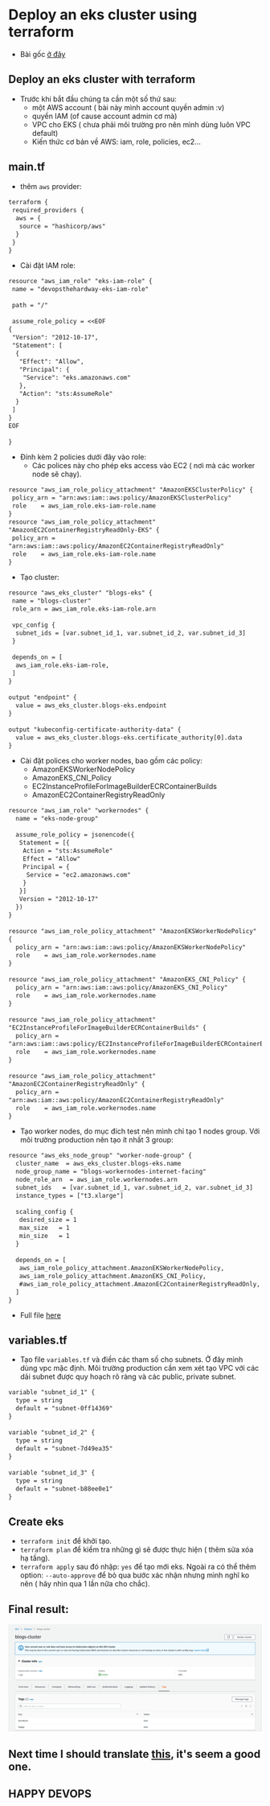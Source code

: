 # Deploy an eks cluster using terraform

- Bài gốc [ở đây](https://www.techtarget.com/searchcloudcomputing/tutorial/How-to-deploy-an-EKS-cluster-using-Terraform)

## Deploy an eks cluster with terraform

- Trước khi bắt đầu chúng ta cần một số thứ sau:
  - một AWS account ( bài này mình account quyền admin :v)
  - quyền IAM (of cause account admin cơ mà)
  - VPC cho EKS ( chưa phải môi trường pro nên mình dùng luôn VPC default)
  - Kiến thức cơ bản về AWS: iam, role, policies, ec2...

## main.tf

- thêm `aws` provider:

```linenums="1"
terraform {
 required_providers {
  aws = {
   source = "hashicorp/aws"
  }
 }
}
```

- Cài đặt IAM role:

```linenums="1"
resource "aws_iam_role" "eks-iam-role" {
 name = "devopsthehardway-eks-iam-role"

 path = "/"

 assume_role_policy = <<EOF
{
 "Version": "2012-10-17",
 "Statement": [
  {
   "Effect": "Allow",
   "Principal": {
    "Service": "eks.amazonaws.com"
   },
   "Action": "sts:AssumeRole"
  }
 ]
}
EOF

}
```

- Đính kèm 2 policies dưới đây vào role:
  - Các polices này cho phép eks access vào EC2 ( nơi mà các worker node sẽ chạy).

```linenums="1"
resource "aws_iam_role_policy_attachment" "AmazonEKSClusterPolicy" {
 policy_arn = "arn:aws:iam::aws:policy/AmazonEKSClusterPolicy"
 role    = aws_iam_role.eks-iam-role.name
}
resource "aws_iam_role_policy_attachment" "AmazonEC2ContainerRegistryReadOnly-EKS" {
 policy_arn = "arn:aws:iam::aws:policy/AmazonEC2ContainerRegistryReadOnly"
 role    = aws_iam_role.eks-iam-role.name
}
```

- Tạo cluster:

```linenums="1"
resource "aws_eks_cluster" "blogs-eks" {
 name = "blogs-cluster"
 role_arn = aws_iam_role.eks-iam-role.arn

 vpc_config {
  subnet_ids = [var.subnet_id_1, var.subnet_id_2, var.subnet_id_3]
 }

 depends_on = [
  aws_iam_role.eks-iam-role,
 ]
}

output "endpoint" {
  value = aws_eks_cluster.blogs-eks.endpoint
}

output "kubeconfig-certificate-authority-data" {
  value = aws_eks_cluster.blogs-eks.certificate_authority[0].data
}
```

- Cài đặt polices cho worker nodes, bao gồm các policy:
  - AmazonEKSWorkerNodePolicy
  - AmazonEKS_CNI_Policy
  - EC2InstanceProfileForImageBuilderECRContainerBuilds
  - AmazonEC2ContainerRegistryReadOnly

```linenums="1"
resource "aws_iam_role" "workernodes" {
  name = "eks-node-group"

  assume_role_policy = jsonencode({
   Statement = [{
    Action = "sts:AssumeRole"
    Effect = "Allow"
    Principal = {
     Service = "ec2.amazonaws.com"
    }
   }]
   Version = "2012-10-17"
  })
}

resource "aws_iam_role_policy_attachment" "AmazonEKSWorkerNodePolicy" {
  policy_arn = "arn:aws:iam::aws:policy/AmazonEKSWorkerNodePolicy"
  role    = aws_iam_role.workernodes.name
}

resource "aws_iam_role_policy_attachment" "AmazonEKS_CNI_Policy" {
  policy_arn = "arn:aws:iam::aws:policy/AmazonEKS_CNI_Policy"
  role    = aws_iam_role.workernodes.name
}

resource "aws_iam_role_policy_attachment" "EC2InstanceProfileForImageBuilderECRContainerBuilds" {
  policy_arn = "arn:aws:iam::aws:policy/EC2InstanceProfileForImageBuilderECRContainerBuilds"
  role    = aws_iam_role.workernodes.name
}

resource "aws_iam_role_policy_attachment" "AmazonEC2ContainerRegistryReadOnly" {
  policy_arn = "arn:aws:iam::aws:policy/AmazonEC2ContainerRegistryReadOnly"
  role    = aws_iam_role.workernodes.name
}
```

- Tạo worker nodes, do mục đích test nên mình chỉ tạo 1 nodes group. Với môi trường production nên tạo ít nhất 3 group:

```linenums="1"
resource "aws_eks_node_group" "worker-node-group" {
  cluster_name  = aws_eks_cluster.blogs-eks.name
  node_group_name = "blogs-workernodes-internet-facing"
  node_role_arn  = aws_iam_role.workernodes.arn
  subnet_ids   = [var.subnet_id_1, var.subnet_id_2, var.subnet_id_3]
  instance_types = ["t3.xlarge"]

  scaling_config {
   desired_size = 1
   max_size   = 1
   min_size   = 1
  }

  depends_on = [
   aws_iam_role_policy_attachment.AmazonEKSWorkerNodePolicy,
   aws_iam_role_policy_attachment.AmazonEKS_CNI_Policy,
   #aws_iam_role_policy_attachment.AmazonEC2ContainerRegistryReadOnly,
  ]
}
```

- Full file [here](./0628-terraform-eks-main.tf)

## variables.tf

- Tạo file `variables.tf` và điền các tham số cho subnets. Ở đây mình dùng vpc mặc định. Môi trường production cần xem xét tạo VPC với các dải subnet được quy hoạch rõ ràng và các public, private subnet.

```linenums="1"
variable "subnet_id_1" {
  type = string
  default = "subnet-0ff14369"
}

variable "subnet_id_2" {
  type = string
  default = "subnet-7d49ea35"
}

variable "subnet_id_3" {
  type = string
  default = "subnet-b88ee0e1"
}
```

## Create eks

- `terraform init` để khởi tạo.
- `terraform plan` để kiểm tra những gì sẽ được thực hiện ( thêm sửa xóa hạ tầng).
- `terraform apply` sau đó nhập: `yes` để tạo mới eks. Ngoài ra có thể thêm option: `--auto-approve` để bỏ qua bước xác nhận nhưng mình nghĩ ko nên ( hãy nhìn qua 1 lần nữa cho chắc).

## Final result:

![20220628-012200-blogs-cluster-created-by-terraform](../../images/2022/20220628-012200-blogs-cluster-created-by-terraform.png)

## Next time I should translate [this](https://calvineotieno010.medium.com/devops-automation-with-terraform-aws-and-docker-build-production-grade-eks-cluster-with-ec8fbfa269c9), it's seem a good one.

## HAPPY DEVOPS
